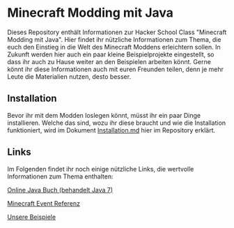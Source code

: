 # Minecraft Modding mit Java

Dieses Repository enthält Informationen zur Hacker School Class "Minecraft Modding mit Java". Hier findet ihr nützliche Informationen zum Thema, die euch den Einstieg in die Welt des Minecraft Moddens erleichtern sollen. In Zukunft werden hier auch ein paar kleine Beispielprojekte eingestellt, so dass ihr auch zu Hause weiter an den Beispielen arbeiten könnt. Gerne könnt ihr diese Informationen auch mit euren Freunden teilen, denn je mehr Leute die Materialien nutzen, desto besser.

## Installation
Bevor ihr mit dem Modden loslegen könnt, müsst ihr ein paar Dinge installieren. Welche das sind, wozu ihr diese braucht und wie die Installation funktioniert, wird im Dokument [Installation.md](Installation.md) hier im Repository erklärt.

## Links
Im Folgenden findet ihr noch einige nützliche Links, die wertvolle Informationen zum Thema enthalten:

[Online Java Buch (behandelt Java 7)](http://www.tutego.de/javabuch/Java-ist-auch-eine-Insel/10/)

[Minecraft Event Referenz](http://www.minecraftforge.net/wiki/Event_Reference)

[Unsere Beispiele](https://git.rs485.network/groups/HackerSchoolAachen)
